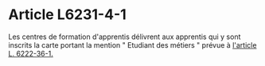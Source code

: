 # Article L6231-4-1

Les centres de formation d'apprentis délivrent aux apprentis qui y sont inscrits la carte portant la mention " Etudiant des métiers " prévue à [l'article L. 6222-36-1.][1]

 [1]: /affichCodeArticle.do?cidTexte=LEGITEXT000006072050&idArticle=LEGIARTI000024410238&dateTexte=&categorieLien=cid